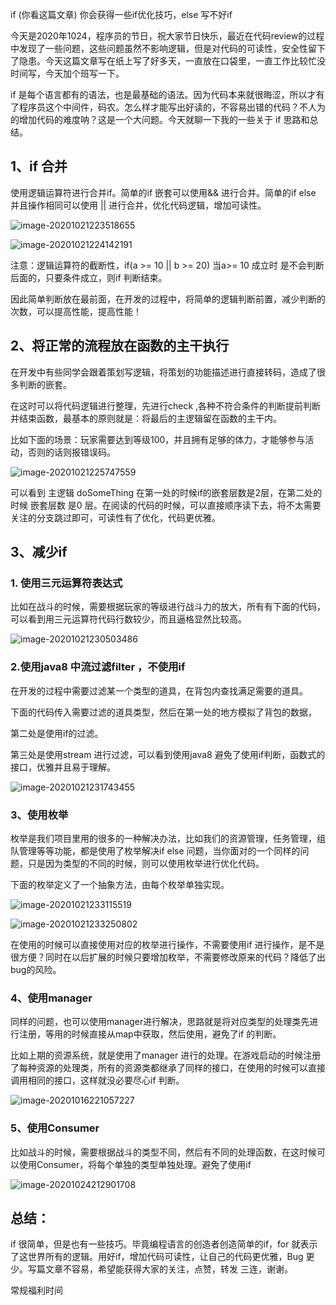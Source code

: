 if (你看这篇文章)  你会获得一些if优化技巧，else 写不好if

今天是2020年1024，程序员的节日，祝大家节日快乐，最近在代码review的过程中发现了一些问题，这些问题虽然不影响逻辑，但是对代码的可读性，安全性留下了隐患。今天这篇文章写在纸上写了好多天，一直放在口袋里，一直工作比较忙没时间写，今天加个班写一下。

if 是每个语言都有的语法，也是最基础的语法。因为代码本来就很晦涩，所以才有了程序员这个中间件，码农。怎么样才能写出好读的，不容易出错的代码？不人为的增加代码的难度呐？这是一个大问题。今天就聊一下我的一些关于 if 思路和总结。

## 1、if 合并

使用逻辑运算符进行合并if。简单的if 嵌套可以使用&& 进行合并。简单的if else 并且操作相同可以使用 || 进行合并，优化代码逻辑，增加可读性。



![image-20201021223518655](../\img\20201021\2.png)

![image-20201021224142191](../\img\20201021\3.png)

注意：逻辑运算符的截断性，if(a >= 10 || b >= 20) 当a>= 10 成立时 是不会判断后面的，只要条件成立，则if 判断结束。

因此简单判断放在最前面，在开发的过程中，将简单的逻辑判断前置，减少判断的次数，可以提高性能，提高性能！

## 2、将正常的流程放在函数的主干执行

在开发中有些同学会跟着策划写逻辑，将策划的功能描述进行直接转码，造成了很多判断的嵌套。

在这时可以将代码逻辑进行整理，先进行check ,各种不符合条件的判断提前判断并结束函数，最基本的原则就是：将最后的主逻辑留在函数的主干内。

比如下面的场景：玩家需要达到等级100，并且拥有足够的体力，才能够参与活动，否则的话则报错误码。

![image-20201021225747559](../\img\20201021\4.png)



可以看到 主逻辑 doSomeThing 在第一处的时候if的嵌套层数是2层，在第二处的时候 嵌套层数 是0 层。在阅读的代码的时候，可以直接顺序读下去，将不太需要关注的分支跳过即可，可读性有了优化，代码更优雅。



## 3、减少if

 ### 1. 使用三元运算符表达式

比如在战斗的时候，需要根据玩家的等级进行战斗力的放大，所有有下面的代码，可以看到用三元运算符代码行数较少，而且逼格显然比较高。
    
![image-20201021230503486](../\img\20201021\5.png)

### 2.使用java8 中流过滤filter ，不使用if

在开发的过程中需要过滤某一个类型的道具，在背包内查找满足需要的道具。

下面的代码传入需要过滤的道具类型，然后在第一处的地方模拟了背包的数据，

第二处是使用if的过滤。

第三处是使用stream 进行过滤，可以看到使用java8 避免了使用if判断，函数式的接口，优雅并且易于理解。



![image-20201021231743455](../\img\20201021\6.png)



### 3、使用枚举

枚举是我们项目里用的很多的一种解决办法，比如我们的资源管理，任务管理，组队管理等等功能，都是使用了枚举解决if else 问题，当你面对的一个同样的问题，只是因为类型的不同的时候，则可以使用枚举进行优化代码。

下面的枚举定义了一个抽象方法，由每个枚举单独实现。

![image-20201021233115519](../\img\20201021\7.png)

![image-20201021233250802](../\img\20201021\8.png)

在使用的时候可以直接使用对应的枚举进行操作，不需要使用if 进行操作，是不是很方便？同时在以后扩展的时候只要增加枚举，不需要修改原来的代码？降低了出bug的风险。

### 4、使用manager

同样的问题，也可以使用manager进行解决，思路就是将对应类型的处理类先进行注册，等用的时候直接从map中获取，然后使用，避免了if 的判断。

比如上期的资源系统，就是使用了manager 进行的处理。在游戏启动的时候注册了每种资源的处理类，所有的资源类都继承了同样的接口，在使用的时候可以直接调用相同的接口，这样就没必要尽心if 判断。

![image-20201016221057227](../\img\20201016\5.png)

### 5、使用Consumer

比如战斗的时候，需要根据战斗的类型不同，然后有不同的处理函数，在这时候可以使用Consumer，将每个单独的类型单独处理。避免了使用if

![image-20201024212901708](../\img\20201021\9.png)



## 总结：

if 很简单，但是也有一些技巧。毕竟编程语言的创造者创造简单的if，for 就表示了这世界所有的逻辑。用好if，增加代码可读性，让自己的代码更优雅，Bug 更少。写篇文章不容易，希望能获得大家的关注，点赞，转发 三连，谢谢。

 常规福利时间

